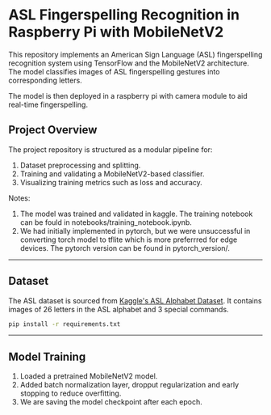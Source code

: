 # ASL Fingerspelling Recognition in Raspberry Pi with MobileNetV2

This repository implements an American Sign Language (ASL) fingerspelling recognition system using TensorFlow and the MobileNetV2 architecture. The model classifies images of ASL fingerspelling gestures into corresponding letters.

The model is then deployed in a raspberry pi with camera module to aid real-time fingerspelling.

## **Project Overview**

The project repository is structured as a modular pipeline for:
1. Dataset preprocessing and splitting.
2. Training and validating a MobileNetV2-based classifier.
3. Visualizing training metrics such as loss and accuracy.

Notes: 
1. The model was trained and validated in kaggle. The training notebook can be fould in notebooks/training_notebook.ipynb.
2. We had initially implemented in pytorch, but we were unsuccessful in converting torch model to tflite which is more preferrred for edge devices. The pytorch version can be found in pytorch_version/.
---

## **Dataset**
The ASL dataset is sourced from [Kaggle's ASL Alphabet Dataset](https://www.kaggle.com/grassknoted/asl-alphabet). It contains images of 26 letters in the ASL alphabet and 3 special commands.

```bash
pip install -r requirements.txt
```

---

## **Model Training**
1. Loaded a pretrained MobileNetV2 model.
2. Added batch normalization layer, dropput regularization and early stopping to reduce overfitting.
4. We are saving the model checkpoint after each epoch.


